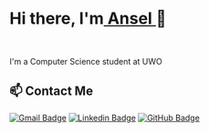 <!-- <p align = "left">
  <img align = "left" alt = "GIF" object-cover = "fit" src = "https://cdn.dribbble.com/users/1156037/screenshots/2705352/mac_5.gif"/>
</p> -->

<h1>Hi there, I'm<a href="https://anselzeng.github.io/my-website//"> Ansel </a>👋</h1>

</br>

I'm a Computer Science student at UWO

## 📫 Contact Me

<p>

[![Gmail Badge](https://img.shields.io/badge/-azeng25@uwo.ca-c14438?logo=Gmail&logoColor=white)](mailto:azeng25@uwo.ca)
[![Linkedin Badge](https://img.shields.io/badge/-anselzeng-blue?logo=Linkedin&logoColor=white)](https://www.linkedin.com/in/anselzeng/) 
[![GitHub Badge](https://img.shields.io/badge/-anselzeng-blue?logo=GitHub&logoColor=white)](https://github.com/anselzeng) 

</p>

<!--
**AnselZeng/anselzeng** is a ✨ _special_ ✨ repository because its `README.md` (this file) appears on your GitHub profile.
Here are some ideas to get you started:
- 🔭 I’m currently working on ...
- 🌱 I’m currently learning ...
- 👯 I’m looking to collaborate on ...
- 🤔 I’m looking for help with ...
- 💬 Ask me about ...
- 📫 How to reach me: ...
- 😄 Pronouns: ...
- ⚡ Fun fact: ...
-->
